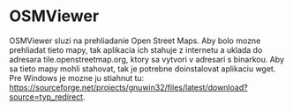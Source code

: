 # OSMViewer

OSMViewer sluzi na prehliadanie Open Street Maps. Aby bolo mozne prehliadat tieto mapy, tak aplikacia ich stahuje z internetu a uklada do adresara tile.openstreetmap.org, ktory sa vytvori v adresari s binarkou. Aby sa tieto mapy mohli stahovat, tak je potrebne doinstalovat aplikaciu wget. Pre Windows je mozne ju stiahnut tu: https://sourceforge.net/projects/gnuwin32/files/latest/download?source=typ_redirect.
